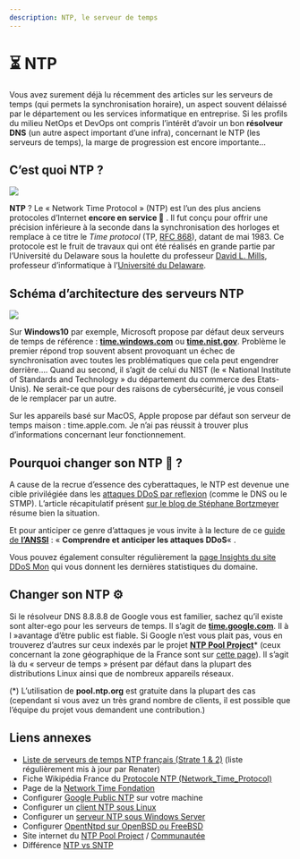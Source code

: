 ```yaml
---
description: NTP, le serveur de temps
---
```


# ⏳ NTP

Vous avez surement déjà lu récemment des articles sur les serveurs de temps (qui permets la synchronisation horaire), un aspect souvent délaissé par le département ou les services informatique en entreprise. Si les profils du milieu NetOps et DevOps ont compris l’intérêt d’avoir un bon **résolveur DNS** (un autre aspect important d’une infra), concernant le NTP (les serveurs de temps), la marge de progression est encore importante…

## C’est quoi NTP ?

![](https://i1.wp.com/auktfrkszm.cloudimg.io/cdn/n/q70/sir.chamallow.com/wp-content/uploads/2019/05/cquestcequecest.gif?ssl=1)

**NTP** ? Le « Network Time Protocol » (NTP) est l’un des plus anciens protocoles d’Internet **encore en service 🙂** . Il fut conçu pour offrir une précision inférieure à la seconde dans la synchronisation des horloges et remplace à ce titre le _Time protocol_ (TP, [RFC 868](https://tools.ietf.org/html/rfc868)), datant de mai 1983. Ce protocole est le fruit de travaux qui ont été réalisés en grande partie par l’Université du Delaware sous la houlette du professeur [David L. Mills](https://fr.wikipedia.org/wiki/David\_L.\_Mills), professeur d’informatique à l’[Université du Delaware](https://fr.wikipedia.org/wiki/Universit%C3%A9\_du\_Delaware).

## **Schéma d’architecture des serveurs NTP**

![](https://i2.wp.com/auktfrkszm.cloudimg.io/cdn/n/q70/i2.wp.com/sir.chamallow.com/wp-content/uploads/2019/03/Architecture\_NTP\_fr.png?ssl=1)

Sur **Windows10** par exemple, Microsoft propose par défaut deux serveurs de temps de référence : [**time.windows.com**](http://time.windows.com/) ou [**time.nist.gov**](http://time.nist.gov/). Problème le premier répond trop souvent absent provoquant un échec de synchronisation avec toutes les problématiques que cela peut engendrer derrière…. Quand au second, il s’agit de celui du NIST (le « National Institute of Standards and Technology » du département du commerce des Etats-Unis). Ne serait-ce que pour des raisons de cybersécurité, je vous conseil de le remplacer par un autre.

Sur les appareils basé sur MacOS, Apple propose par défaut son serveur de temps maison : time.apple.com. Je n’ai pas réussit à trouver plus d’informations concernant leur fonctionnement.

## **Pourquoi changer son NTP 🤔 ?**

A cause de la recrue d’essence des cyberattaques, le NTP est devenue une cible privilégiée dans les [attaques DDoS par reflexion](https://www.bortzmeyer.org/attaques-reflexion.html) (comme le DNS ou le STMP). L’article récapitulatif présent [sur le blog de Stéphane Bortzmeyer](https://www.bortzmeyer.org/ntp-reflexion.html) résume bien la situation.

Et pour anticiper ce genre d’attaques je vous invite à la lecture de ce [guide de **l’ANSSI**](https://www.ssi.gouv.fr/entreprise/guide/comprendre-et-anticiper-les-attaques-ddos/) : « **Comprendre et anticiper les attaques DDoS**« .

Vous pouvez également consulter régulièrement la [page Insights du site DDoS Mon](https://ddosmon.net/insight/) qui vous donnent les dernières statistiques du domaine.

## **Changer son NTP** ⚙

Si le résolveur DNS 8.8.8.8 de Google vous est familier, sachez qu’il existe sont alter-ego pour les serveurs de temps. Il s’agit de [**time.google.com**](https://developers.google.com/time/). Il à l »avantage d’être public est fiable. Si Google n’est vous plait pas, vous en trouverez d’autres sur ceux indexés par le projet [**NTP Pool Project**](https://www.ntppool.org/fr/)\* (ceux concernant la zone géographique de la France sont sur [cette page](https://www.ntppool.org/zone/fr)). Il s’agit là du « serveur de temps » présent par défaut dans la plupart des distributions Linux ainsi que de nombreux appareils réseaux.

(\*) L’utilisation de **pool.ntp.org** est gratuite dans la plupart des cas (cependant si vous avez un très grand nombre de clients, il est possible que l’équipe du projet vous demandent une contribution.)

## **Liens annexes**

* [Liste de serveurs de temps NTP français (Strate 1 & 2)](https://services.renater.fr/ntp/serveurs\_francais) (liste régulièrement mis à jour par Renater)
* Fiche Wikipédia France du [Protocole NTP (Network\_Time\_Protocol)](https://fr.wikipedia.org/wiki/Network\_Time\_Protocol)
* Page de la [Network Time Fondation](https://www.nwtime.org/)
* Configurer [Google Public NTP](https://developers.google.com/time/guides) sur votre machine
* Configurer un [client NTP sous Linux](https://www.it-connect.fr/configurer-un-client-ntp-sous-linux/)
* Configurer un [serveur NTP sous Windows Server](https://www.msnoob.com/configure-ntp-server-setting-on-windows-server.html)
* Configurer [OpentNtpd sur OpenBSD ou FreeBSD](https://calomel.org/ntpd.html)
* Site internet du [NTP Pool Project](https://www.ntppool.org/fr/) / [Communautée](https://community.ntppool.org/)
* Différence [NTP vs SNTP](https://fr.galsys.co.uk/news/sntp-vs-ntp/)
